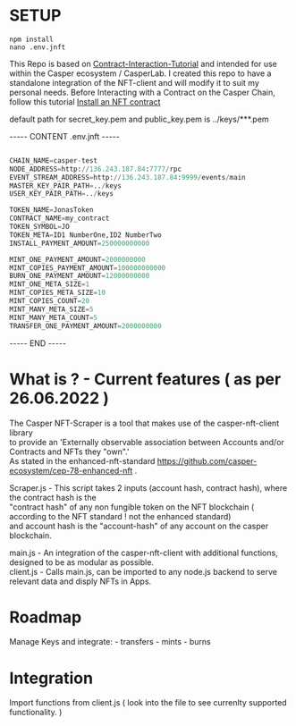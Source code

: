

# SETUP

```
npm install
nano .env.jnft
```
This Repo is based on <a href="https://github.com/casper-ecosystem/casper-nft-cep47/blob/master/Contract-Interaction-Tutorial.md">Contract-Interaction-Tutorial</a>
and intended for use within the Casper ecosystem / CasperLab.
I created this repo to have a standalone integration of the NFT-client and will modify it to suit my personal needs.
Before Interacting with a Contract on the Casper Chain, follow this tutorial <a href="https://github.com/casper-ecosystem/casper-nft-cep47/blob/master/Basic-Tutorial.md#sending-the-contract-to-the-network">Install an NFT contract</a>

default path for secret_key.pem and public_key.pem is ../keys/***.pem

----- CONTENT .env.jnft -----
```python

CHAIN_NAME=casper-test
NODE_ADDRESS=http://136.243.187.84:7777/rpc
EVENT_STREAM_ADDRESS=http://136.243.187.84:9999/events/main
MASTER_KEY_PAIR_PATH=../keys
USER_KEY_PAIR_PATH=../keys

TOKEN_NAME=JonasToken
CONTRACT_NAME=my_contract
TOKEN_SYMBOL=JO
TOKEN_META=ID1 NumberOne,ID2 NumberTwo
INSTALL_PAYMENT_AMOUNT=250000000000

MINT_ONE_PAYMENT_AMOUNT=2000000000
MINT_COPIES_PAYMENT_AMOUNT=100000000000
BURN_ONE_PAYMENT_AMOUNT=12000000000
MINT_ONE_META_SIZE=1
MINT_COPIES_META_SIZE=10
MINT_COPIES_COUNT=20
MINT_MANY_META_SIZE=5
MINT_MANY_META_COUNT=5
TRANSFER_ONE_PAYMENT_AMOUNT=2000000000
```
----- END -----

# What is ? - Current features ( as per 26.06.2022 )
The Casper NFT-Scraper is a tool that makes use of the casper-nft-client library \
to provide an 'Externally observable association between Accounts and/or Contracts and NFTs they "own".' \
As stated in the enhanced-nft-standard https://github.com/casper-ecosystem/cep-78-enhanced-nft . 

Scraper.js - This script takes 2 inputs (account hash, contract hash), where the contract hash is the \
"contract hash" of any non fungible token on the NFT blockchain ( according to the NFT standard ! not the enhanced standard) \
and account hash is the "account-hash" of any account on the casper blockchain. 

main.js - An integration of the casper-nft-client with additional functions, designed to be as modular as possible. \
client.js - Calls main.js, can be imported to any node.js backend to serve relevant data and disply NFTs in Apps.

# Roadmap
Manage Keys and integrate:
    - transfers
    - mints
    - burns

# Integration
Import functions from client.js ( look into the file to see currenlty supported functionality. ) 
